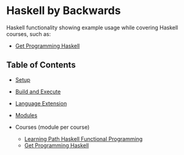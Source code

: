 # Haskell by Backwards

Haskell functionality showing example usage while covering Haskell courses, such as:

- [Get Programming Haskell](https://www.manning.com/books/get-programming-with-haskell)

## Table of Contents

- [Setup](docs/setup.md)

- [Build and Execute](docs/build-and-execute.md)

- [Language Extension](docs/language-extension.md)

- [Modules](docs/modules.md)

- Courses (module per course)
  - [Learning Path Haskell Functional Programming](learning-path-haskell-functional-programming/README.md)
  - [Get Programming Haskell](get-programming-haskell/README.md)